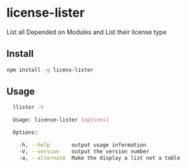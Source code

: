 # license-lister
List all Depended on Modules and List their license type

## Install
```bash
npm install -g licens-lister
```

## Usage
```bash
  llister -h
```
```bash
  Usage: license-lister [options]

  Options:

    -h, --help       output usage information
    -V, --version    output the version number
    -a, --alternate  Make the display a list not a table
```
